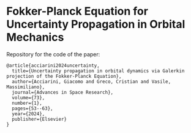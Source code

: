 # Fokker-Planck Equation for Uncertainty Propagation in Orbital Mechanics

Repository for the code of the paper: 

```
@article{acciarini2024uncertainty,
  title={Uncertainty propagation in orbital dynamics via Galerkin projection of the Fokker-Planck Equation},
  author={Acciarini, Giacomo and Greco, Cristian and Vasile, Massimiliano},
  journal={Advances in Space Research},
  volume={73},
  number={1},
  pages={53--63},
  year={2024},
  publisher={Elsevier}
}
```
